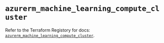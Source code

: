 # `azurerm_machine_learning_compute_cluster`

Refer to the Terraform Registory for docs: [`azurerm_machine_learning_compute_cluster`](https://www.terraform.io/docs/providers/azurerm/r/machine_learning_compute_cluster).
